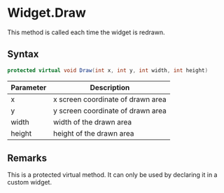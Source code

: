 # Widget.Draw

This method is called each time the widget is redrawn.

## Syntax

```csharp
protected virtual void Draw(int x, int y, int width, int height)
```

| Parameter | Description |
|---|---|
| x | x screen coordinate of drawn area |
| y | y screen coordinate of drawn area |
| width | width of the drawn area |
| height | height of the drawn area |

## Remarks

This is a protected virtual method. It can only be used by declaring it in a custom widget.